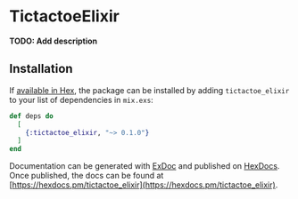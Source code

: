 # TictactoeElixir

**TODO: Add description**

## Installation

If [available in Hex](https://hex.pm/docs/publish), the package can be installed
by adding `tictactoe_elixir` to your list of dependencies in `mix.exs`:

```elixir
def deps do
  [
    {:tictactoe_elixir, "~> 0.1.0"}
  ]
end
```

Documentation can be generated with [ExDoc](https://github.com/elixir-lang/ex_doc)
and published on [HexDocs](https://hexdocs.pm). Once published, the docs can
be found at [https://hexdocs.pm/tictactoe_elixir](https://hexdocs.pm/tictactoe_elixir).

